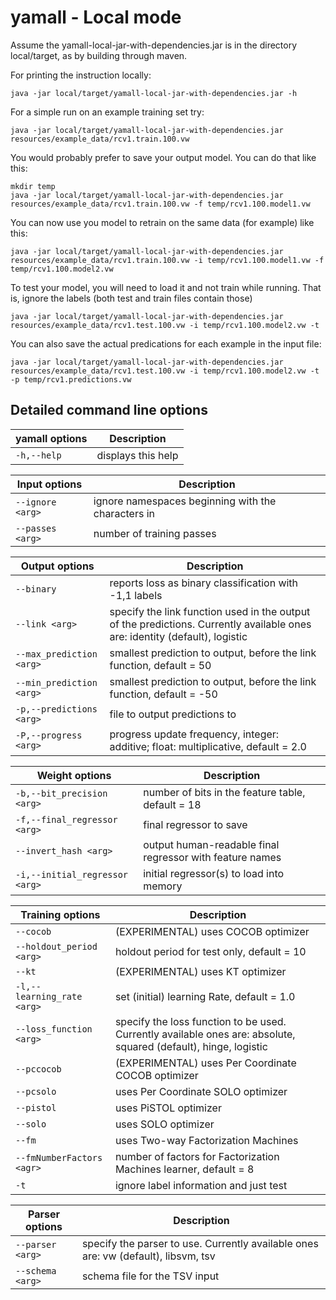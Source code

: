 # yamall - Local mode

Assume the yamall-local-jar-with-dependencies.jar is in the directory local/target, as by building through maven.

For printing the instruction locally: 

    java -jar local/target/yamall-local-jar-with-dependencies.jar -h
    
For a simple run on an example training set try:

    java -jar local/target/yamall-local-jar-with-dependencies.jar resources/example_data/rcv1.train.100.vw
    
You would probably prefer to save your output model. You can do that like this:

    mkdir temp
    java -jar local/target/yamall-local-jar-with-dependencies.jar resources/example_data/rcv1.train.100.vw -f temp/rcv1.100.model1.vw
 
You can now use you model to retrain on the same data (for example) like this:

    java -jar local/target/yamall-local-jar-with-dependencies.jar resources/example_data/rcv1.train.100.vw -i temp/rcv1.100.model1.vw -f temp/rcv1.100.model2.vw

To test your model, you will need to load it and not train while running. That is, ignore the labels (both test and train files contain those)

    java -jar local/target/yamall-local-jar-with-dependencies.jar resources/example_data/rcv1.test.100.vw -i temp/rcv1.100.model2.vw -t

You can also save the actual predications for each example in the input file:
        
    java -jar local/target/yamall-local-jar-with-dependencies.jar resources/example_data/rcv1.test.100.vw -i temp/rcv1.100.model2.vw -t -p temp/rcv1.predictions.vw   

    
## Detailed command line options

| yamall options | Description |
| --- | --- |
| `-h,--help` | displays this help |

| Input options  | Description |
| --- | --- |
| `--ignore <arg>` | ignore namespaces beginning with the characters in <arg> |
| `--passes <arg>` | number of training passes |

| Output options  | Description |
| --- | --- |
| `--binary` | reports loss as binary classification with -1,1 labels |
| `--link <arg>` | specify the link function used in the output of the predictions. Currently available ones are: identity (default), logistic |
| `--max_prediction <arg>` | smallest prediction to output, before the link function, default = 50 |
| `--min_prediction <arg>` | smallest prediction to output, before the link function, default = -50 |
| `-p,--predictions <arg>` | file to output predictions to |
| `-P,--progress <arg>` | progress update frequency, integer: additive; float: multiplicative, default = 2.0 |

| Weight options  | Description |
| --- | --- |
| `-b,--bit_precision <arg>` | number of bits in the feature table, default = 18 |
| `-f,--final_regressor <arg>` | final regressor to save |
| `--invert_hash <arg>` | output human-readable final regressor with feature names |
| `-i,--initial_regressor <arg>` | initial regressor(s) to load into memory |

| Training options | Description |
| --- | --- |
| `--cocob` | (EXPERIMENTAL) uses COCOB optimizer |
| `--holdout_period <arg>` | holdout period for test only, default = 10 |
| `--kt` | (EXPERIMENTAL) uses KT optimizer |
| `-l,--learning_rate <arg>` | set (initial) learning Rate, default = 1.0 |
| `--loss_function <arg>` | specify the loss function to be used. Currently available ones are: absolute, squared (default), hinge, logistic |
| `--pccocob` | (EXPERIMENTAL) uses Per Coordinate COCOB optimizer |
| `--pcsolo` | uses Per Coordinate SOLO optimizer |
| `--pistol` | uses PiSTOL optimizer |
| `--solo` | uses SOLO optimizer | 
| `--fm` | uses Two-way Factorization Machines |     
| `--fmNumberFactors <agr>` | number of factors for Factorization Machines learner, default = 8 |
| `-t` | ignore label information and just test |

| Parser options | Description |
| --- | --- |
| `--parser <arg>` | specify the parser to use. Currently available ones are: vw (default), libsvm, tsv |
| `--schema <arg>` | schema file for the TSV input |
